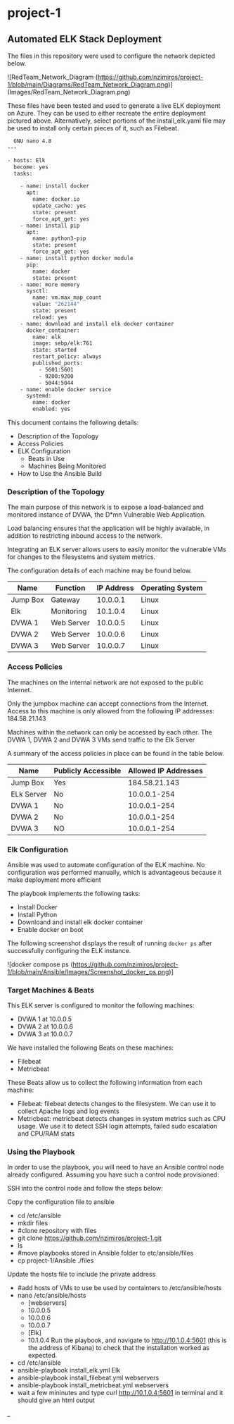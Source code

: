 # project-1
## Automated ELK Stack Deployment

The files in this repository were used to configure the network depicted below.

![RedTeam_Network_Diagram (https://github.com/nzimiros/project-1/blob/main/Diagrams/RedTeam_Network_Diagram.png)] 
(Images/RedTeam_Network_Diagram.png)

These files have been tested and used to generate a live ELK deployment on Azure. They can be used to either recreate the entire deployment pictured above. Alternatively, select portions of the install_elk.yaml file may be used to install only certain pieces of it, such as Filebeat.

```sh
  GNU nano 4.8                                                                                  install_elk.yaml                                                                                            
---

- hosts: Elk
  become: yes
  tasks:

    - name: install docker
      apt:
        name: docker.io
        update_cache: yes
        state: present
        force_apt_get: yes
    - name: install pip
      apt:
        name: python3-pip
        state: present
        force_apt_get: yes
    - name: install python docker module
      pip:
        name: docker
        state: present
    - name: more memory
      sysctl:
        name: vm.max_map_count
        value: "262144"
        state: present
        reload: yes
    - name: download and install elk docker container
      docker_container:
        name: elk
        image: sebp/elk:761
        state: started
        restart_policy: always
        published_ports:
          - 5601:5601
          - 9200:9200
          - 5044:5044
    - name: enable docker service
      systemd:
        name: docker
        enabled: yes
```

This document contains the following details:
- Description of the Topology
- Access Policies
- ELK Configuration
  - Beats in Use
  - Machines Being Monitored
- How to Use the Ansible Build


### Description of the Topology

The main purpose of this network is to expose a load-balanced and monitored instance of DVWA, the D*mn Vulnerable Web Application.

Load balancing ensures that the application will be highly available, in addition to restricting inbound access to the network.

Integrating an ELK server allows users to easily monitor the vulnerable VMs for changes to the filesystems and system  metrics.

The configuration details of each machine may be found below.

| Name     | Function   | IP Address | Operating System |
|----------|----------  |------------|------------------|
| Jump Box | Gateway    | 10.0.0.1   | Linux            |
| Elk      | Monitoring | 10.1.0.4   | Linux            |
| DVWA 1   | Web Server | 10.0.0.5   | Linux            |
| DVWA 2   | Web Server | 10.0.0.6   | Linux            |
| DVWA 3   | Web Server | 10.0.0.7   | Linux            |

### Access Policies

The machines on the internal network are not exposed to the public Internet. 

Only the jumpbox machine can accept connections from the Internet. Access to this machine is only allowed from the following IP addresses: 184.58.21.143


Machines within the network can only be accessed by each other. The DVWA 1, DVWA 2 and DVWA 3 VMs send traffic to the Elk Server

A summary of the access policies in place can be found in the table below.

| Name       | Publicly Accessible | Allowed IP Addresses |
|----------  |---------------------|----------------------|
| Jump Box   | Yes                 | 184.58.21.143        |
| ELk Server | No                  | 10.0.0.1-254         | 
| DVWA 1     | No                  | 10.0.0.1-254         |
| DVWA 2     | No                  | 10.0.0.1-254         |
| DVWA 3     | NO                  | 10.0.0.1-254         |

### Elk Configuration

Ansible was used to automate configuration of the ELK machine. No configuration was performed manually, which is advantageous because it make deployment more efficient

The playbook implements the following tasks:
- Install Docker
- Install Python
- Downloand and install elk docker container
- Enable docker on boot



The following screenshot displays the result of running `docker ps` after successfully configuring the ELK instance.

![docker compose ps (https://github.com/nzimiros/project-1/blob/main/Ansible/Images/Screenshot_docker_ps.png)]  
 


### Target Machines & Beats

This ELK server is configured to monitor the following machines:
- DVWA 1 at 10.0.0.5
- DVWA 2 at 10.0.0.6
- DVWA 3 at 10.0.0.7

We have installed the following Beats on these machines:
- Filebeat 
- Metricbeat

These Beats allow us to collect the following information from each machine:
- Filebeat: filebeat detects changes to the filesystem. We can use it to collect Apache logs and log events
- Metricbeat: metricbeat detects changes in system metrics such as CPU usage. We use it to detect SSH login attempts, failed sudo escalation and CPU/RAM stats

### Using the Playbook

In order to use the playbook, you will need to have an Ansible control node already configured. Assuming you have such a control node provisioned: 

SSH into the control node and follow the steps below:

Copy the configuration file to ansible 
- cd /etc/ansible
- mkdir files
- #clone repository with files
- git clone https://github.com/nzimiros/project-1.git
- ls
- #move playbooks stored in Ansible folder to etc/ansible/files
- cp project-1/Ansible ./files

Update the hosts file to include the private address 
- #add hosts  of VMs to use be used by containters to /etc/ansible/hosts
- nano /etc/ansible/hosts
	- [webservers]
	- 10.0.0.5
	- 10.0.0.6
	- 10.0.0.7
	- [Elk]
	- 10.1.0.4
Run the playbook, and navigate to http://10.1.0.4:5601 (this is the address of Kibana) to check that the installation worked as expected.
- cd /etc/ansible
- ansible-playbook install_elk.yml Elk
- ansible-playbook install_filebeat.yml webservers
- ansible-playbook install_metricbeat.yml webservers
- wait a few mininutes and type curl http://10.1.0.4:5601 in terminal and it should give an html output


_
